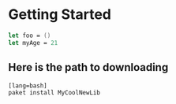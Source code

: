 # Getting Started

```fsharp
let foo = ()
let myAge = 21
```

## Here is the path to downloading 

    [lang=bash]
    paket install MyCoolNewLib


